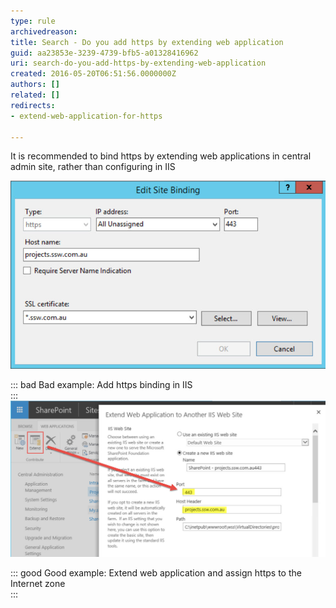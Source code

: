 ```yaml
---
type: rule
archivedreason: 
title: Search - Do you add https by extending web application
guid: aa23853e-3239-4739-bfb5-a01328416962
uri: search-do-you-add-https-by-extending-web-application
created: 2016-05-20T06:51:56.0000000Z
authors: []
related: []
redirects:
- extend-web-application-for-https

---
```


It is recommended to bind https by extending web applications in central admin site, rather than configuring in IIS

<!--endintro-->
![](configurationInIIS.jpg)

::: bad
Bad example: Add https binding in IIS  
:::
![](extendwebapplication.jpg)

::: good
Good example: Extend web application and assign https to the Internet zone  
:::
